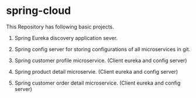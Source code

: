 # spring-cloud
This Repository has following basic projects.

1. Spring Eureka discovery application sever.
2. Spring config server for storing configurations of all microservices in git.

3. Spring customer profile microservice. (Client eureka and config server)
4. Spring product detail microservie. (Client eureka and config server)
5. Spring customer order detail microservice. (Client eureka and config server)
